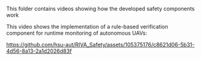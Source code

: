 This folder contains videos showing how the developed safety components work 


This video shows the implementation of a rule-based verification component for runtime monitoring of autonomous UAVs:

https://github.com/hsu-aut/RIVA_Safety/assets/105375176/c8621d06-5b31-4d56-8a13-2a1d2026d83f

